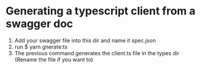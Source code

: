 # Generating a typescript client from a swagger doc

1. Add your swagger file into this dir and name it spec.json
2. run $ yarn gnerate:ts
3. The previous command generates the client.ts file in the types dir (Rename the file if you want to)